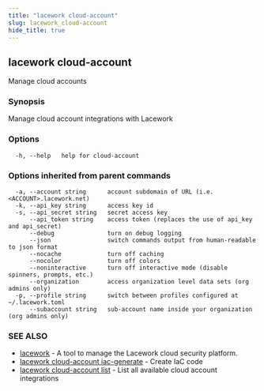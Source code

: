 ```yaml
---
title: "lacework cloud-account"
slug: lacework_cloud-account
hide_title: true
---
```


## lacework cloud-account

Manage cloud accounts

### Synopsis

Manage cloud account integrations with Lacework

### Options

```
  -h, --help   help for cloud-account
```

### Options inherited from parent commands

```
  -a, --account string      account subdomain of URL (i.e. <ACCOUNT>.lacework.net)
  -k, --api_key string      access key id
  -s, --api_secret string   secret access key
      --api_token string    access token (replaces the use of api_key and api_secret)
      --debug               turn on debug logging
      --json                switch commands output from human-readable to json format
      --nocache             turn off caching
      --nocolor             turn off colors
      --noninteractive      turn off interactive mode (disable spinners, prompts, etc.)
      --organization        access organization level data sets (org admins only)
  -p, --profile string      switch between profiles configured at ~/.lacework.toml
      --subaccount string   sub-account name inside your organization (org admins only)
```

### SEE ALSO

* [lacework](lacework.md)	 - A tool to manage the Lacework cloud security platform.
* [lacework cloud-account iac-generate](lacework_cloud-account_iac-generate.md)	 - Create IaC code
* [lacework cloud-account list](lacework_cloud-account_list.md)	 - List all available cloud account integrations

